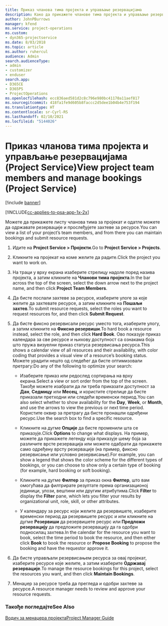 ```yaml
---
title: Приказ чланова тима пројекта и управљање резервацијама
description: Како да прикажете чланове тима пројекта и управљање резервацијама у програму Project Service
author: JohnPBurrows
manager: kfend
ms.service: project-operations
ms.custom:
- dyn365-projectservice
ms.date: 8/03/2018
ms.topic: article
ms.author: ruhercul
audience: Admin
search.audienceType:
- admin
- customizer
- enduser
search.app:
- D365CE
- D365PS
- ProjectOperations
ms.openlocfilehash: ecc836aed581d2c8c796e980bc41170a11aef817
ms.sourcegitcommit: 418fa1fe9d605b8faccc2d5dee1b04b4e753f194
ms.translationtype: HT
ms.contentlocale: sr-Cyrl-RS
ms.lasthandoff: 02/10/2021
ms.locfileid: "5144026"
---
```

# <a name="view-project-team-members-and-manage-bookings-project-service"></a><span data-ttu-id="bc9aa-103">Приказ чланова тима пројекта и управљање резервацијама (Project Service)</span><span class="sxs-lookup"><span data-stu-id="bc9aa-103">View project team members and manage bookings (Project Service)</span></span>

[!include [banner](../includes/psa-now-project-operations.md)]

[!INCLUDE[cc-applies-to-psa-app-1x-2x](../includes/cc-applies-to-psa-app-1x-2x.md)]

<span data-ttu-id="bc9aa-104">Можете да прикажете листу чланова тима за пројекат и одатле можете да одржавате резервације и прослеђујете захтеве за ресурсе.</span><span class="sxs-lookup"><span data-stu-id="bc9aa-104">You can view a list of your project’s team members, and from there you can maintain bookings and submit resource requests.</span></span>  
  
1.  <span data-ttu-id="bc9aa-105">Идите на **Project Service > Пројекти**.</span><span class="sxs-lookup"><span data-stu-id="bc9aa-105">Go to **Project Service > Projects**.</span></span>  
  
2.  <span data-ttu-id="bc9aa-106">Кликните на пројекат на коме желите да радите.</span><span class="sxs-lookup"><span data-stu-id="bc9aa-106">Click the project you want to work on.</span></span>  
  
3.  <span data-ttu-id="bc9aa-107">На траци у врху екрана изаберите стрелицу надоле поред назива пројекта, а затим кликните на **Чланови тима пројекта**.</span><span class="sxs-lookup"><span data-stu-id="bc9aa-107">In the bar across the top of the screen, select the down arrow next to the project name, and then click **Project Team Members**.</span></span>  
  
4.  <span data-ttu-id="bc9aa-108">Да бисте послали захтеве за ресурсе, изаберите улоге за које желите да захтевате ресурсе, а затим кликните на **Пошаљи захтев**.</span><span class="sxs-lookup"><span data-stu-id="bc9aa-108">To submit resource requests, select the roles you want to request resources for, and then click **Submit Request**.</span></span>  
  
5.  <span data-ttu-id="bc9aa-109">Да бисте фиксно резервисали ресурс уместо тога, изаберите улогу, а затим кликните на **Фиксно резервиши**.</span><span class="sxs-lookup"><span data-stu-id="bc9aa-109">To hard book a resource instead, select the role, and then click **Hard Book**.</span></span> <span data-ttu-id="bc9aa-110">Ово показује приказ календара за све ресурсе и њихову доступност са ознакама боја што пружа визуелни приказ статуса резервисања ресурса.</span><span class="sxs-lookup"><span data-stu-id="bc9aa-110">This shows a calendar view of all resources and their availability, with color coding that provides a visual view of a resource’s booking status.</span></span> <span data-ttu-id="bc9aa-111">Можете урадити нешто од следећег да бисте оптимизовали претрагу:</span><span class="sxs-lookup"><span data-stu-id="bc9aa-111">Do any of the following to optimize your search:</span></span>  
  
    -   <span data-ttu-id="bc9aa-112">Изаберите приказ или редослед сортирања на врху екрана.</span><span class="sxs-lookup"><span data-stu-id="bc9aa-112">Select a view or sort order from the top of the screen.</span></span> <span data-ttu-id="bc9aa-113">Такође можете изабрати да ли треба приказати доступност за **Дан**, **Седмицу** или **Месец**, и користите стрелице да бисте приказали претходни или следећи временски период.</span><span class="sxs-lookup"><span data-stu-id="bc9aa-113">You can also select whether to show availability for the **Day**, **Week**, or **Month**, and use the arrows to view the previous or next time period.</span></span> <span data-ttu-id="bc9aa-114">Користите оквир за претрагу да бисте пронашли одређени ресурс.</span><span class="sxs-lookup"><span data-stu-id="bc9aa-114">Use the search box to find a specific resource.</span></span>  
  
    -   <span data-ttu-id="bc9aa-115">Кликните на дугме **Опције** да бисте променили шта се приказује.</span><span class="sxs-lookup"><span data-stu-id="bc9aa-115">Click **Options** to change what displays.</span></span> <span data-ttu-id="bc9aa-116">На пример, можете да прикажете легенду која приказује шему боја за различите врсте резервација или можете одабрати да прикажете само одређену врсту резервације (на пример, фиксно резервисање или условно резервисање).</span><span class="sxs-lookup"><span data-stu-id="bc9aa-116">For example, you can show a legend that shows the color scheme for the different types of bookings, or you can choose to show only a certain type of booking (for example, hard booking or soft booking).</span></span>  
  
    -   <span data-ttu-id="bc9aa-117">Кликните на дугме **Филтер** за приказ окна **Филтер**, што вам омогућава да филтрирате резултате према организационој јединици, улози, вештини или другим атрибутима.</span><span class="sxs-lookup"><span data-stu-id="bc9aa-117">Click **Filter** to display the **Filter** pane, which lets you filter your results by organizational unit, role, skill, or other attributes.</span></span>  
  
    -   <span data-ttu-id="bc9aa-118">У календару за ресурс који желите да резервишете, изаберите временски период да резервишете ресурс и или кликните на дугме **Резервиши** да резервишете ресурс или **Предложи резервацију** да предложите резервацију да га одобри подносилац захтева.</span><span class="sxs-lookup"><span data-stu-id="bc9aa-118">In the calendar for the resource you want to book, select the time period to book the resource, and then either click **Book** to book the resource or **Propose Booking** to propose the booking and have the requestor approve it.</span></span>  
  
6.  <span data-ttu-id="bc9aa-119">Да бисте управљали резервисањем ресурса за овај пројекат, изаберите ресурсе које желите, а затим изаберите **Одржавај резервације**.</span><span class="sxs-lookup"><span data-stu-id="bc9aa-119">To manage the resource bookings for this project, select the resources you want, and then click **Maintain Bookings**.</span></span>  
  
7.  <span data-ttu-id="bc9aa-120">Менаџер за ресурсе треба да прегледа и одобри захтеве за ресурсе.</span><span class="sxs-lookup"><span data-stu-id="bc9aa-120">A resource manager needs to review and approve your resource requests.</span></span>  
  
### <a name="see-also"></a><span data-ttu-id="bc9aa-121">Такође погледајте</span><span class="sxs-lookup"><span data-stu-id="bc9aa-121">See Also</span></span>  
 [<span data-ttu-id="bc9aa-122">Водич за менаџера пројекта</span><span class="sxs-lookup"><span data-stu-id="bc9aa-122">Project Manager Guide</span></span>](../psa/project-manager-guide.md)
